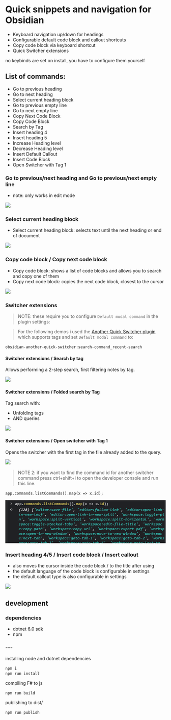 # Quick snippets and navigation for Obsidian

- Keyboard navigation up/down for headings
- Configurable default code block and callout shortcuts
- Copy code block via keyboard shortcut
- Quick Switcher extensions

no keybinds are set on install, you have to configure them yourself

## List of commands: 

- Go to previous heading
- Go to next heading
- Select current heading block
- Go to previous empty line
- Go to next empty line
- Copy Next Code Block
- Copy Code Block
- Search by Tag
- Insert heading 4
- Insert heading 5
- Increase Heading level
- Decrease Heading level
- Insert Default Callout
- Insert Code Block
- Open Switcher with Tag 1


### Go to previous/next heading and Go to previous/next empty line

- note: only works in edit mode


![](https://github.com/ieviev/obsidian-keyboard-shortcuts/blob/main/_resources/obs-go-to-heading.gif?raw=true)


### Select current heading block

- Select current heading block: selects text until the next heading or end of document

![](https://github.com/ieviev/obsidian-keyboard-shortcuts/blob/main/_resources/select-current-block.gif?raw=true)


### Copy code block / Copy next code block 

- Copy code block: shows a list of code blocks and allows you to search and copy one of them
- Copy next code block: copies the next code block, closest to the cursor

![](https://github.com/ieviev/obsidian-keyboard-shortcuts/blob/main/_resources/obs-copying-codeblocks.gif?raw=true)

### Switcher extensions

> NOTE: these require you to configure `Default modal command` in the plugin settings:

> For the following demos i used the [Another Quick Switcher plugin](https://github.com/tadashi-aikawa/obsidian-another-quick-switcher) which supports tags and set `Default modal command` to:

```
obsidian-another-quick-switcher:search-command_recent-search
```

#### Switcher extensions / Search by tag

Allows performing a 2-step search, first filtering notes by tag.

![](https://github.com/ieviev/obsidian-keyboard-shortcuts/blob/main/_resources/obs-search-by-tag.gif?raw=true)

#### Switcher extensions / Folded search by Tag

Tag search with:
- Unfolding tags
- AND queries

![](https://github.com/ieviev/obsidian-keyboard-shortcuts/blob/main/_resources/folded-search-by-tag.gif?raw=true)
<!-- ![](_resources/folded-search-by-tag.gif) -->

#### Switcher extensions / Open switcher with Tag 1

Opens the switcher with the first tag in the file already added to the query.

![](https://github.com/ieviev/obsidian-keyboard-shortcuts/blob/main/_resources/obs-with-tag-1.gif?raw=true)

> NOTE 2: if you want to find the command id for another switcher command press ctrl+shift+i to open the developer console and run this line.

```
app.commands.listCommands().map(x => x.id);
```

![](_resources/command-ids.png)



### Insert heading 4/5 / Insert code block / Insert callout

- also moves the cursor inside the code block / to the title after using
- the default language of the code block is configurable in settings
- the default callout type is also configurable in settings

![](https://github.com/ieviev/obsidian-keyboard-shortcuts/blob/main/_resources/obs-inserting-codeblocks-headings.gif?raw=true)


## development

### dependencies

- dotnet 6.0 sdk
- npm

### ---

installing node and dotnet dependencies
```
npm i
npm run install
```

compiling F# to js
```
npm run build
```

publishing to dist/
```
npm run publish
```